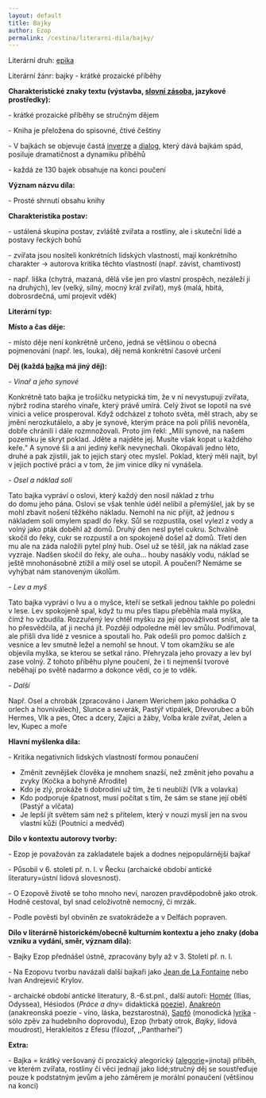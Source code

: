 ```yaml
---
layout: default
title: Bajky
author: Ezop
permalink: /cestina/literarni-dila/bajky/
---
```


<p>Literární druh: <a title="epika" href="https://rozbor-dila.cz/epika/">epika</a></p>
<p>Literární žánr: bajky - krátké prozaické příběhy</p>

<p><strong><span>Charakteristické znaky textu (výstavba, <a title="slovní zásoba" href="https://rozbor-dila.cz/slovni-zasoba/">slovní zásoba</a>, jazykové prostředky):</span></strong></p>

<p>- krátké prozaické příběhy se stručným dějem</p>
<p>- Kniha je přeložena do spisovné, čtivé češtiny</p>
<p>- V&nbsp;bajkách se objevuje častá <a title="inverze" href="https://rozbor-dila.cz/inverze/">inverze</a> a <a title="dialog" href="https://rozbor-dila.cz/dialog/">dialog</a>, který dává bajkám spád, posiluje dramatičnost a dynamiku příběhů</p>
<p>- každá ze 130 bajek obsahuje na konci poučení</p>

<p><strong><span>Význam názvu díla</span></strong><strong>:</strong></p>
<p>- Prosté shrnutí obsahu knihy</p>

<p><strong><span>Charakteristika postav</span></strong><strong>: </strong></p>
<p>- ustálená skupina postav, zvláště zvířata a rostliny, ale i skuteční lidé a postavy řeckých bohů</p>
<p>- zvířata jsou nositeli konkrétních lidských vlastností, mají konkrétního charakter -&gt; autorova kritika těchto vlastností (např. závist, chamtivost)</p>
<p>- např. liška (chytrá, mazaná, dělá vše jen pro vlastní prospěch, nezáleží jí na druhých), lev (velký, silný, mocný král zvířat), myš (malá, hbitá, dobrosrdečná, umí projevit vděk)</p>

<p><strong><span>Literární typ</span></strong><strong>: </strong></p>
<p><strong><span>Místo a čas děje</span></strong><strong>:</strong></p>
<p>- místo děje není konkrétně určeno, jedná se většinou o obecná pojmenování (např. les, louka), děj nemá konkrétní časové určení</p>

<p><strong><span>Děj (každá <a title="bajka" href="https://rozbor-dila.cz/bajka/">bajka</a> má jiný děj)</span></strong><strong>:</strong></p>
<p>- <em><span>Vinař a jeho synové</span></em></p>
<p>Konkrétně tato bajka je trošičku netypická tím, že v ní nevystupují zvířata, nýbrž rodina starého vinaře, který právě umírá. Celý život se lopotil na své vinici a velice prosperoval. Když odcházel z tohoto světa, měl strach, aby se jmění nerozkutálelo, a aby je synové, kterým&nbsp;práce&nbsp;na poli příliš nevoněla, dobře chránili i dále rozmnožovali. Proto jim řekl: „Milí synové, na našem pozemku je skryt poklad. Jděte a najděte jej. Musíte však kopat u každého keře.“ A synové šli a ani jediný keřík nevynechali. Okopávali jedno léto, druhé a pak zjistili, jak to jejich starý otec myslel. Poklad, který měli najít, byl v jejich poctivé práci a v tom, že jim vinice díky ní vynášela.</p>


<p>- <em><span>Osel a náklad soli</span></em></p>
<p>Tato bajka vypráví o oslovi, který každý den nosil náklad z trhu do&nbsp;domu&nbsp;jeho pána. Oslovi se však tenhle úděl nelíbil a přemýšlel, jak by se mohl zbavit nošení těžkého nákladu. Nemohl na nic přijít, až jednou s nákladem soli omylem spadl do řeky. Sůl se rozpustila, osel vylezl z vody a volný jako pták doběhl až domů. Druhý den nesl pytel cukru. Schválně skočil do řeky, cukr se rozpustil a on spokojeně došel až domů. Třetí den mu ale na záda naložili pytel plný hub. Osel už se těšil, jak na náklad zase vyzraje. Nadšen skočil do řeky, ale ouha… houby nasákly&nbsp;vodu, náklad se ještě mnohonásobně ztížil a milý osel se utopil. A poučení? Nemáme se vyhýbat nám stanoveným úkolům.</p>

<p>- <em><span>Lev a myš</span></em></p>
<p>Tato bajka vypráví o lvu a o myšce, kteří se setkali jednou takhle po poledni v lese. Lev spokojeně spal, když tu mu přes tlapu přeběhla malá myška, čímž ho vzbudila. Rozzuřený lev chtěl myšku za její opovážlivost sníst, ale ta ho přesvědčila, ať ji nechá jít. Později odpoledne měl lev smůlu. Podřimoval, ale přišli dva lidé z vesnice a spoutali ho. Pak odešli pro pomoc dalších z vesnice a lev smutně ležel a nemohl se hnout. V tom okamžiku se ale objevila myška, se kterou se setkal ráno. Přehryzala jeho provazy a lev byl zase volný. Z tohoto příběhu plyne poučení, že i ti nejmenší tvorové neběhají po světě nadarmo a dokonce vědí, co je to vděk.</p>

<p>- <em><span>Další </span></em></p>
<p>Např. Osel a chrobák (zpracováno i Janem Werichem jako pohádka O orlech a hovniválech), Slunce a severák, Pastýř vtipálek, Dřevorubec a bůh Hermes, Vlk a pes, Otec a dcery, Zajíci a žáby, Volba krále zvířat, Jelen a lev, Kupec a moře</p>


<p><strong><span>Hlavní myšlenka díla</span></strong><strong>:</strong></p>
<p>- Kritika negativních lidských vlastností formou ponaučení</p>
<ul>
<li>Změnit zevnějšek člověka je mnohem snazší, než změnit jeho povahu a zvyky (Kočka a bohyně Afrodite)</li>
<li>Kdo je zlý, prokáže ti dobrodiní už tím, že ti neublíží (Vlk a volavka)</li>
<li>Kdo podporuje špatnost, musí počítat s tím, že sám se stane její obětí (Pastýř a vlčata)</li>
<li>Je lepší jít světem sám než s přítelem, který v nouzi myslí jen na svou vlastní kůži (Poutníci a medvěd)</li>
</ul>

<p><strong><span>Dílo v&nbsp;kontextu autorovy tvorby</span></strong><strong>: </strong></p>
<p>- Ezop je považován za zakladatele bajek a dodnes nejpopulárnější bajkař</p>
<p>- Působil v&nbsp;6. století př. n. l. v&nbsp;Řecku (archaické období antické literatury=ústní lidová slovesnost).</p>
<p>- O Ezopově životě se toho mnoho neví, narozen pravděpodobně jako otrok. Hodně cestoval, byl snad celoživotně nemocný, či mrzák.</p>
<p>- Podle pověsti byl obviněn ze svatokrádeže a v&nbsp;Delfách popraven.</p>

<p><strong><span>Dílo v&nbsp;literárně historickém/obecně kulturním kontextu a jeho znaky (doba vzniku a vydání, směr, význam díla)</span></strong><strong>: </strong></p>
<p>- Bajky Ezop přednášel ústně, zpracovány byly až v&nbsp;3. Století př. n. l.</p>
<p>- Na Ezopovu tvorbu navázali další bajkaři jako <a title="Jean de La Fontaine" href="https://rozbor-dila.cz/jean-de-la-fontaine-zivotopis/">Jean de La Fontaine</a> nebo Ivan Andrejevič Krylov.</p>
<p>- archaické období antické literatury, 8.-6.st.pnl., další autoři: <a title="Homér" href="https://rozbor-dila.cz/homer-zivotopis/">Homér</a> (Ilias, Odyssea), Hésiodos (<em>Práce a dny</em>= didaktická <a title="poezie" href="https://rozbor-dila.cz/poezie/">poezie</a>), <a title="Anakreón" href="https://rozbor-dila.cz/anakreon-zivotopis/">Anakreón</a> (anakreonská poezie - víno, láska, bezstarostná), <a title="Sapfó" href="https://rozbor-dila.cz/sapfo-zivotopis/">Sapfó</a> (monodická <a title="lyrika" href="https://rozbor-dila.cz/lyrika/">lyrika</a> - sólo zpěv za hudebního doprovodu), Ezop (hrbatý otrok, <em>Bajky</em>, lidová moudrost), Herakleitos z&nbsp;Efesu (filozof, ,,Pantharhei“)</p>

<p><strong><span>Extra</span></strong><strong>:</strong></p>
<p>- Bajka = krátký veršovaný či prozaický alegorický (<a title="alegorie" href="https://rozbor-dila.cz/alegorie/">alegorie</a>=jinotaj) příběh, ve kterém zvířata, rostliny či věci jednají jako lidé;stručný děj se soustřeďuje pouze k&nbsp;podstatným jevům a jeho záměrem je morální ponaučení (většinou na konci)</p>
